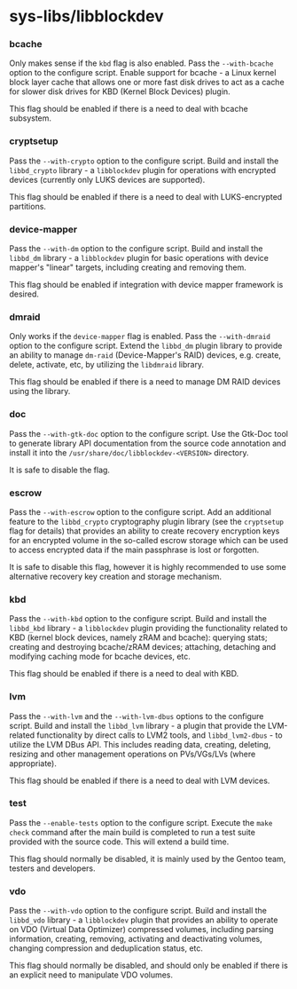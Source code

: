 # sys-libs/libblockdev

### bcache
Only makes sense if the `kbd` flag is also enabled. Pass the `--with-bcache` option to the configure script. Enable support for bcache - a Linux kernel block layer cache that allows one or more fast disk drives to act as a cache for slower disk drives for KBD (Kernel Block Devices) plugin.

This flag should be enabled if there is a need to deal with bcache subsystem.

### cryptsetup
Pass the `--with-crypto` option to the configure script. Build and install the `libbd_crypto` library - a `libblockdev` plugin for operations with encrypted devices (currently only LUKS devices are supported).

This flag should be enabled if there is a need to deal with LUKS-encrypted partitions.

### device-mapper
Pass the `--with-dm` option to the configure script. Build and install the `libbd_dm` library - a `libblockdev` plugin for basic operations with device mapper's "linear" targets, including creating and removing them.

This flag should be enabled if integration with device mapper framework is desired.

### dmraid
Only works if the `device-mapper` flag is enabled. Pass the `--with-dmraid` option to the configure script. Extend the `libbd_dm` plugin library to provide an ability to manage `dm-raid` (Device-Mapper's RAID) devices, e.g. create, delete, activate, etc, by utilizing the `libdmraid` library.

This flag should be enabled if there is a need to manage DM RAID devices using the library.

### doc
Pass the `--with-gtk-doc` option to the configure script. Use the Gtk-Doc tool to generate library API documentation from the source code annotation and install it into the `/usr/share/doc/libblockdev-<VERSION>` directory.

It is safe to disable the flag.

### escrow
Pass the `--with-escrow` option to the configure script. Add an additional feature to the `libbd_crypto` cryptography plugin library (see the `cryptsetup` flag for details) that provides an ability to create recovery encryption keys for an encrypted volume in the so-called escrow storage which can be used to access encrypted data if the main passphrase is lost or forgotten.

It is safe to disable this flag, however it is highly recommended to use some alternative recovery key creation and storage mechanism.

### kbd
Pass the `--with-kbd` option to the configure script. Build and install the `libbd_kbd` library - a `libblockdev` plugin providing the functionality related to KBD (kernel block devices, namely zRAM and bcache): querying stats; creating and destroying bcache/zRAM devices; attaching, detaching and modifying caching mode for bcache devices, etc.

This flag should be enabled if there is a need to deal with KBD.

### lvm
Pass the `--with-lvm` and the `--with-lvm-dbus` options to the configure script. Build and install the `libbd_lvm` library - a plugin that provide the LVM-related functionality by direct calls to LVM2 tools, and `libbd_lvm2-dbus` - to utilize the LVM DBus API. This includes reading data, creating, deleting, resizing and other management operations on PVs/VGs/LVs (where appropriate).

This flag should be enabled if there is a need to deal with LVM devices.

### test
Pass the `--enable-tests` option to the configure script. Execute the `make check` command after the main build is completed to run a test suite provided with the source code. This will extend a build time.

This flag should normally be disabled, it is mainly used by the Gentoo team, testers and developers.

### vdo
Pass the `--with-vdo` option to the configure script. Build and install the `libbd_vdo` library - a `libblockdev` plugin that provides an ability to operate on VDO (Virtual Data Optimizer) compressed volumes, including parsing information, creating, removing, activating and deactivating volumes, changing compression and deduplication status, etc.

This flag should normally be disabled, and should only be enabled if there is an explicit need to manipulate VDO volumes.
